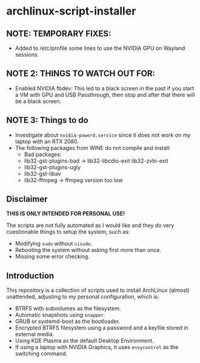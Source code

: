 # archlinux-script-installer

## NOTE: TEMPORARY FIXES:

- Added to /etc/profile some lines to use the NVIDIA GPU on Wayland sessions.

## NOTE 2: THINGS TO WATCH OUT FOR:
- Enabled NVIDIA fbdev: This led to a black screen in the past if you start a VM with GPU and USB Passthrough, then stop and after that there will be a black screen.

## NOTE 3: Things to do
- Investigate about ```nvidia-powerd.service``` since it does not work on my laptop with an RTX 2080.
- The following packages from WINE do not compile and install:
    - Bad packages: 
    - lib32-gst-plugins-bad -> lib32-libcdio-exit lib32-zvbi-exit
    - lib32-gst-plugins-ugly
    - lib32-gst-libav
    - lib32-ffmpeg -> ffmpeg version too low
<!-- - Remove ```--nocheck``` from WINE installation. -->

## Disclaimer
**THIS IS ONLY INTENDED FOR PERSONAL USE!**

The scripts are not fully automated as I would like and they do very cuestionable things to setup the system, such as:

- Modifying ```sudo``` without ```visudo```.
- Rebooting the system without asking first more than once.
- Missing some error checking.

## Introduction

This repository is a collection of scripts used to install ArchLinux (almost) unattended, adjusting to my personal configuration, which is:

- BTRFS with subvolumes as the filesystem.
- Automatic snapshots using ```snapper```.
- GRUB or systemd-boot as the bootloader.
- Encrypted BTRFS filesystem using a password and a keyfile stored in external media.
- Using KDE Plasma as the default Desktop Environment.
- If using a laptop with NVIDIA Graphics, it uses ```envycontrol``` as the switching command.